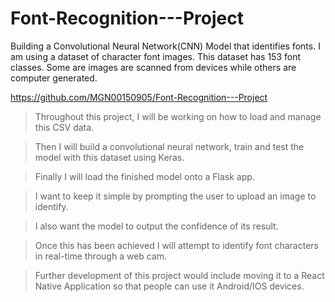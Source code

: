 # Font-Recognition---Project
Building a Convolutional Neural Network(CNN) Model that identifies fonts. 
I am using a dataset of character font images. This dataset has 153 font classes. Some are images are scanned from devices while others are computer generated. 

https://github.com/MGN00150905/Font-Recognition---Project

> Throughout this project, I will be working on how to load and manage this CSV data. 

> Then I will build a convolutional neural network, train and test the model with this dataset using Keras. 

> Finally I will load the finished model onto a Flask app.

> I want to keep it simple by prompting the user to upload an image to identify.

> I also want the model to output the confidence of its result.

> Once this has been achieved I will attempt to identify font characters in real-time through a web cam.

> Further development of this project would include moving it to a React Native Application so that people can use it Android/IOS devices. 

